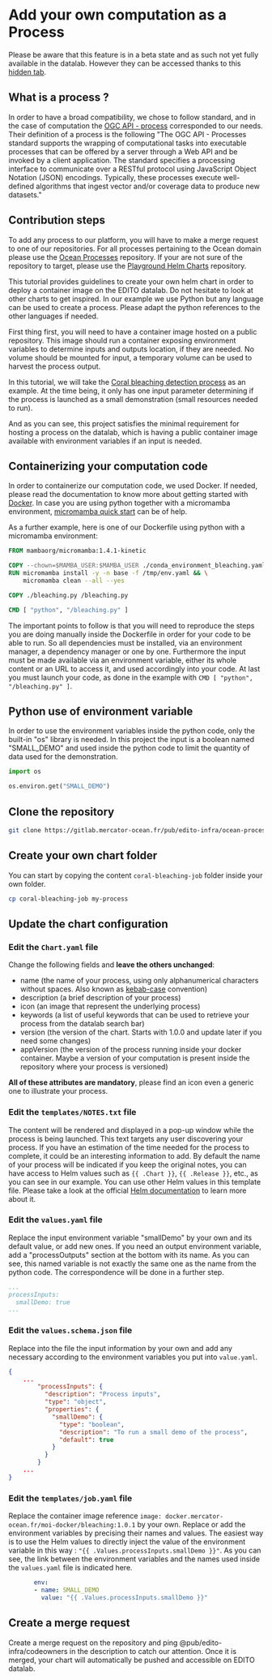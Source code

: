 # Add your own computation as a Process
Please be aware that this feature is in a beta state and as such not yet fully available in the datalab. However they can be accessed thanks to this [hidden tab](https://datalab.digitaltwinocean.edito.eu/catalog/oceanprocesses).

## What is a process ?
In order to have a broad compatibility, we chose to follow standard, and in the case of computation the [OGC API - process](https://ogcapi.ogc.org/processes/) corresponded to our needs. Their definition of a process is the following "The OGC API - Processes standard supports the wrapping of computational tasks into executable processes that can be offered by a server through a Web API and be invoked by a client application. The standard specifies a processing interface to communicate over a RESTful protocol using JavaScript Object Notation (JSON) encodings. Typically, these processes execute well-defined algorithms that ingest vector and/or coverage data to produce new datasets."

## Contribution steps
To add any process to our platform, you will have to make a merge request to one of our repositories. For all processes pertaining to the Ocean domain please use the [Ocean Processes](https://gitlab.mercator-ocean.fr/pub/edito-infra/ocean-processes) repository. If your are not sure of the repository to target, please use the [Playground Helm Charts](https://gitlab.mercator-ocean.fr/pub/edito-infra/playground-helm-charts) repository.  

This tutorial provides guidelines to create your own helm chart in order to deploy a container image on the EDITO datalab. Do not hesitate to look at other charts to get inspired. In our example we use Python but any language can be used to create a process. Please adapt the python references to the other languages if needed.

First thing first, you will need to have a container image hosted on a public repository. This image should run a container exposing environment variables to determine inputs and outputs location, if they are needed. No volume should be mounted for input, a temporary volume can be used to harvest the process output.

In this tutorial, we will take the [Coral bleaching detection process](https://datalab.digitaltwinocean.edito.eu/launcher/oceanprocesses/coral-bleaching-job) as an example. At the time being, it only has one input parameter determining if the process is launched as a small demonstration (small resources needed to run).

And as you can see, this project satisfies the minimal requirement for hosting a process on the datalab, which is having a public container image available with environment variables if an input is needed.

## Containerizing your computation code
In order to containerize our computation code, we used Docker.
If needed, please read the documentation to know more about getting started with [Docker](https://docs.docker.com/get-started/). In case you are using python together with a micromamba environment, [micromamba quick start](https://micromamba-docker.readthedocs.io/en/latest/quick_start.html) can be of help. 

As a further example, here is one of our Dockerfile using python with a micromamba environment:
```Dockerfile
FROM mambaorg/micromamba:1.4.1-kinetic

COPY --chown=$MAMBA_USER:$MAMBA_USER ./conda_environment_bleaching.yaml /tmp/env.yaml
RUN micromamba install -y -n base -f /tmp/env.yaml && \
    micromamba clean --all --yes

COPY ./bleaching.py /bleaching.py

CMD [ "python", "/bleaching.py" ]
```

The important points to follow is that you will need to reproduce the steps you are doing manually inside the Dockerfile in order for your code to be able to run. So all dependencies must be installed, via an environment manager, a dependency manager or one by one.
Furthermore the input must be made available via an environment variable, either its whole content or an URL to access it, and used accordingly into your code.
At last you must launch your code, as done in the example with `CMD [ "python", "/bleaching.py" ]`.

## Python use of environment variable
In order to use the environment variables inside the python code, only the built-in "os" library is needed.
In this project the input is a boolean named "SMALL_DEMO" and used inside the python code to limit the quantity of data used for the demonstration.
```python
import os

os.environ.get("SMALL_DEMO")
```

## Clone the repository

```sh
git clone https://gitlab.mercator-ocean.fr/pub/edito-infra/ocean-processes.git
```

## Create your own chart folder

You can start by copying the content `coral-bleaching-job` folder inside your own folder.

```sh
cp coral-bleaching-job my-process
```

## Update the chart configuration

### Edit the `Chart.yaml` file

Change the following fields and **leave the others unchanged**:

- name (the name of your process, using only alphanumerical characters without spaces. Also known as [kebab-case](https://en.wikipedia.org/wiki/Naming_convention_(programming)) convention)
- description (a brief description of your process)
- icon (an image that represent the underlying process) 
- keywords (a list of useful keywords that can be used to retrieve your process from the datalab search bar)
- version (the version of the chart. Starts with 1.0.0 and update later if you need some changes)
- appVersion (the version of the process running inside your docker container. Maybe a version of your computation is present inside the repository where your process is versioned)

**All of these attributes are mandatory**, please find an icon even a generic one to illustrate your process.

### Edit the `templates/NOTES.txt` file

The content will be rendered and displayed in a pop-up window while the process is being launched. This text targets any user discovering your process. If you have an estimation of the time needed for the process to complete, it could be an interesting information to add.
By default the name of your process will be indicated if you keep the original notes, you can have access to Helm values such as `{{ .Chart }}`, `{{ .Release }}`, etc., as you can see in our example.
You can use other Helm values in this template file. Please take a look at the official [Helm documentation](https://helm.sh/docs/chart_template_guide/notes_files/) to learn more about it.

### Edit the `values.yaml` file

Replace the input environment variable "smallDemo" by your own and its default value, or add new ones. If you need an output environment variable, add a "processOutputs" section at the bottom with its name. As you can see, this named variable is not exactly the same one as the name from the python code. The correspondence will be done in a further step.

```yaml
...
processInputs:
  smallDemo: true
...
```

### Edit the `values.schema.json` file

Replace into the file the input information by your own and add any necessary according to the environment variables you put into `value.yaml`.

```json
{
    ...
        "processInputs": {
          "description": "Process inputs",
          "type": "object",
          "properties": {
            "smallDemo": {
              "type": "boolean",
              "description": "To run a small demo of the process",
              "default": true
            }
          }
        }
    ...
}
```

### Edit the `templates/job.yaml` file
Replace the container image reference `image: docker.mercator-ocean.fr/moi-docker/bleaching:1.0.1` by your own. Replace or add the environment variables by precising their names and values. The easiest way is to use the Helm values to directly inject the value of the environment variable in this way : `"{{ .Values.processInputs.smallDemo }}"`.
As you can see, the link between the environment variables and the names used inside the `values.yaml` file is indicated here.
 ```yaml
        env:
        - name: SMALL_DEMO
          value: "{{ .Values.processInputs.smallDemo }}"
 ```

## Create a merge request

Create a merge request on the repository and ping @pub/edito-infra/codeowners in the description to catch our attention.
Once it is merged, your chart will automatically be pushed and accessible on EDITO datalab.